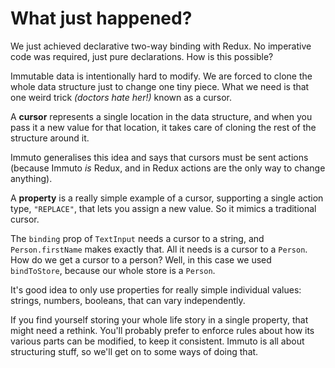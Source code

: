 # What just happened?

We just achieved declarative two-way binding with Redux. No imperative code was required, just pure declarations. How is this possible?

Immutable data is intentionally hard to modify. We are forced to clone the whole data structure just to change one tiny piece. What we need is that one weird trick *(doctors hate her!)* known as a cursor.

A **cursor** represents a single location in the data structure, and when you pass it a new value for that location, it takes care of cloning the rest of the structure around it.

Immuto generalises this idea and says that cursors must be sent actions (because Immuto *is* Redux, and in Redux actions are the only way to change anything).

A **property** is a really simple example of a cursor, supporting a single action type, `"REPLACE"`, that lets you assign a new value. So it mimics a traditional cursor.

The `binding` prop of `TextInput` needs a cursor to a string, and `Person.firstName` makes exactly that. All it needs is a cursor to a `Person`. How do we get a cursor to a person? Well, in this case we used `bindToStore`, because our whole store is a `Person`.

It's good idea to only use properties for really simple individual values: strings, numbers, booleans, that can vary independently.

If you find yourself storing your whole life story in a single property, that might need a rethink. You'll probably prefer to enforce rules about how its various parts can be modified, to keep it consistent. Immuto is all about structuring stuff, so we'll get on to some ways of doing that.
